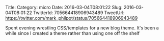 Title: 
Category: micro
Date: 2016-03-04T08:01:22
Slug: 2016-03-04T08:01:22
TwitterId: 705664418906943489
TweetUrl: https://twitter.com/mark_philpot/status/705664418906943489

Spent evening wrestling CSS/templates for a new blog theme. It's been a while since I created a theme rather than using one off the shelf